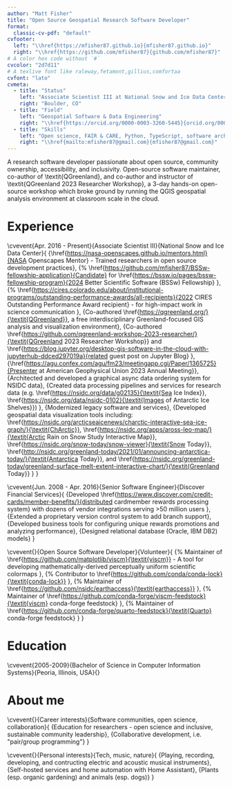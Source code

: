 ```yaml
---
author: "Matt Fisher"
title: "Open Source Geospatial Research Software Developer"
format:
  classic-cv-pdf: "default"
cvfooter:
  left: "\\href{https://mfisher87.github.io}{mfisher87.github.io}"
  right: "\\href{https://github.com/mfisher87}{github.com/mfisher87}"
# A color hex code without `#`
cvcolor: "2d7d11"
# A texlive font like raleway,fetamont,gillius,comfortaa
cvfont: "lato"
cvmeta:
  - title: "Status"
    left: "Associate Scientist III at National Snow and Ice Data Center"
    right: "Boulder, CO"
  - title: "Field"
    left: "Geospatial Software & Data Engineering"
    right: "\\href{https://orcid.org/0000-0003-3260-5445}{orcid.org/0000-0003-3260-5445}"
  - title: "Skills"
    left: "Open science, FAIR & CARE, Python, TypeScript, software architecture, Linux, CI/CD, analytics"
    right: "\\href{mailto:mfisher87@gmail.com}{mfisher87@gmail.com}"
---
```


A research software developer passionate about open source, community ownership, accessibility, and inclusivity.
Open-source software maintainer, co-author of \textit{QGreenland}, and co-author and instructor of \textit{QGreenland 2023 Researcher Workshop},
a 3-day hands-on open-source workshop which broke ground by running the QGIS geospatial analysis environment at classroom scale in the cloud.


# Experience

\cvevent{Apr. 2016 - Present}{Associate Scientist III}{National Snow and Ice Data Center}{
  {\href{https://nasa-openscapes.github.io/mentors.html}{NASA Openscapes Mentor} - Trained researchers in open source development practices},
  {%
    \href{https://github.com/mfisher87/BSSw-fellowship-application}{Candidate}
    for
    \href{https://bssw.io/pages/bssw-fellowship-program}{2024 Better Scientific Software (BSSw) Fellowship}
  },
  {%
    \href{https://cires.colorado.edu/about/institutional-programs/outstanding-performance-awards/all-recipients}{2022 CIRES Outstanding Performance Award recipient}
    - for high-impact work in science communication
  },
  {Co-authored \href{https://qgreenland.org/}{\textit{QGreenland}}, a free interdisciplinary Greenland-focused GIS analysis and visualization environment},
  {Co-authored
    \href{https://github.com/qgreenland-workshop-2023-researcher/}{\textit{QGreenland 2023 Researcher Workshop}}
    and
    \href{https://blog.jupyter.org/desktop-gis-software-in-the-cloud-with-jupyterhub-ddced297019a}{related guest post on Jupyter Blog}
  },
  {\href{https://agu.confex.com/agu/fm23/meetingapp.cgi/Paper/1365725}{Presenter at American Geophysical Union 2023 Annual Meeting}},
  {Architected and developed a graphical async data ordering system for NSIDC data},
  {Created data processing pipelines and services for research data (e.g.
    \href{https://nsidc.org/data/g02135}{\textit{Sea Ice Index}},
    \href{https://nsidc.org/data/nsidc-0102}{\textit{Images of Antarctic Ice Shelves}})
  },
  {Modernized legacy software and services},
  {Developed geospatial data visualization tools including:
    \href{https://nsidc.org/arcticseaicenews/charctic-interactive-sea-ice-graph/}{\textit{ChArctic}},
    \href{https://nsidc.org/apps/aross-leo-map/}{\textit{Arctic Rain on Snow Study Interactive Map}},
    \href{https://nsidc.org/snow-today/snow-viewer}{\textit{Snow Today}},
    \href{http://nsidc.org/greenland-today/2021/01/announcing-antarctica-today/}{\textit{Antarctica Today}},
    and
    \href{https://nsidc.org/greenland-today/greenland-surface-melt-extent-interactive-chart/}{\textit{Greenland Today}}
  }
}

\cvevent{Jun. 2008 - Apr. 2016}{Senior Software Engineer}{Discover Financial Services}{
  {Developed
    \href{https://www.discover.com/credit-cards/member-benefits/}{distributed cardmember rewards processing system}
    with dozens of vendor integrations serving >50 million users
  },
  {Extended a proprietary version control system to add branch support},
  {Developed business tools for configuring unique rewards promotions and analyzing performance},
  {Designed relational database (Oracle, IBM DB2) models}
}

\cvevent{}{Open Source Software Developer}{Volunteer}{
  {%
    Maintainer of \href{https://github.com/matplotlib/viscm}{\textit{viscm}}
    - A tool for developing mathematically-derived perceptually uniform scientific colormaps
  },
  {%
    Contributor to \href{https://github.com/conda/conda-lock}{\textit{conda-lock}}
  },
  {%
    Maintainer of \href{https://github.com/nsidc/earthaccess}{\textit{earthaccess}}
  },
  {%
    Maintainer of \href{https://github.com/conda-forge/viscm-feedstock}{\textit{viscm} conda-forge feedstock}
  },
  {%
    Maintainer of \href{https://github.com/conda-forge/quarto-feedstock}{\textit{Quarto} conda-forge feedstock}
  }
}


# Education

\cvevent{2005-2009}{Bachelor of Science in Computer Information Systems}{Peoria, Illinois, USA}{}


# About me

\cvevent{}{Career interests}{Software communities, open science, collaboration}{
  {Education for researchers - open science and inclusive, sustainable community leadership},
  {Collaborative development, i.e. "pair/group programming"}
}

\cvevent{}{Personal interests}{Tech, music, nature}{
  {Playing, recording, developing, and contructing electric and acoustic musical instruments},
  {Self-hosted services and home automation with Home Assistant},
  {Plants (esp. organic gardening) and animals (esp. dogs)}
}
